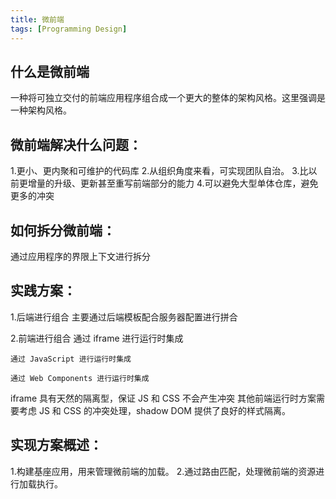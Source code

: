 ```yaml
---
title: 微前端
tags: [Programming Design]
---
```


## 什么是微前端

一种将可独立交付的前端应用程序组合成一个更大的整体的架构风格。这里强调是一种架构风格。

## 微前端解决什么问题：

1.更小、更内聚和可维护的代码库
2.从组织角度来看，可实现团队自治。
3.比以前更增量的升级、更新甚至重写前端部分的能力
4.可以避免大型单体仓库，避免更多的冲突

## 如何拆分微前端：

通过应用程序的界限上下文进行拆分

## 实践方案：

1.后端进行组合
主要通过后端模板配合服务器配置进行拼合

2.前端进行组合
通过 iframe 进行运行时集成

    通过 JavaScript 进行运行时集成
    
    通过 Web Components 进行运行时集成


iframe 具有天然的隔离型，保证 JS 和 CSS 不会产生冲突
其他前端运行时方案需要考虑 JS 和 CSS 的冲突处理，shadow DOM 提供了良好的样式隔离。


## 实现方案概述：

1.构建基座应用，用来管理微前端的加载。
2.通过路由匹配，处理微前端的资源进行加载执行。
